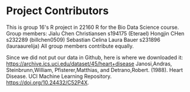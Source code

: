 # Project Contributors
This is group 16's R project in 22160 R for the Bio Data Science course.
Group members:
Jialu Chen Christiansen s194175 (Eterael)
Hongjin CHen s232289 (billchen0509)
Sebastian
Celina
Laura Bauer s231896 (lauraaurelija)
All group members contribute equally.

Since we did not put our data in Github, here is where we downloaded it:
https://archive.ics.uci.edu/dataset/45/heart+disease
Janosi,Andras, Steinbrunn,William, Pfisterer,Matthias, and Detrano,Robert. (1988). Heart Disease. UCI Machine Learning Repository. https://doi.org/10.24432/C52P4X.
